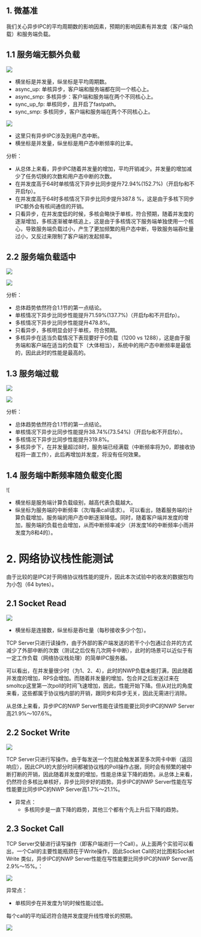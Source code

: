 ## 1. 微基准

我们关心异步IPC的平均周期数的影响因素，预期的影响因素有并发度（客户端负载）和服务端负载。

## 1.1 服务端无额外负载

![](../images/async_ipc_fpga_0.png)
- 横坐标是并发量，纵坐标是平均周期数。
- async_up: 单核异步，客户端和服务端都在同一个核心上。
- async_smp: 多核异步：客户端和服务端在两个不同核心上。
- sync_up_fp: 单核同步，且开启了fastpath。
- sync_smp: 多核同步，客户端和服务端在两个不同核心上。

![](../images/uintr_fpga0.png)
- 这里只有异步IPC涉及到用户态中断。
- 横坐标是并发量，纵坐标是用户态中断频率的比率。

分析：
- 从总体上来看，异步IPC随着并发量的增加，平均开销减少。并发量的增加减少了任务切换的次数和用户态中断的次数。
- 在并发度高于64时单核情况下异步比同步提升72.94%(152.7%)（开启fp和不开启fp）。
- 在并发度高于64时多核情况下异步比同步提升387.8 %，这是由于多核下同步IPC额外会有核间通信的开销。
- 只看异步，在并发度低的时候，多核会略快于单核，符合预期，随着并发度的逐渐增加，多核逐渐被单核追上，这是由于多核情况下服务端单独使用一个核心，导致服务端负载过小，产生了更加频繁的用户态中断，导致服务端吞吐量过小，又反过来限制了客户端的发起频率。

## 2.2 服务端负载适中

![](../images/async_ipc_fpga1.png)

![](../images/uintr_fpga1.png)

分析：
- 总体趋势依然符合1.1节的第一点结论。
- 单核情况下异步比同步性能提升71.59%(137.7%)（开启fp和不开启fp）。
- 多核情况下异步比同步性能提升478.8%。
- 只看异步，多核明显会好于单核，符合预期。
- 多核异步在适当负载情况下表现要好于0负载（1200 vs 1288），这是由于服务端和客户端在适当的负载下（大体相当），系统中的用户态中断频率是最低的，因此此时的性能是最高的。

## 1.3 服务端过载

![](../images/async_ipc_fpga2.png)

![](../images/uintr_fpga2.png)

分析：
- 总体趋势依然符合1.1节的第一点结论。
- 单核情况下异步比同步性能提升38.74%(73.54%)（开启fp和不开启fp）。
- 多核情况下异步比同步性能提升319.8%。
- 多核异步下，在并发量超过8时，服务端已经满载（中断频率将为0，即接收协程将一直工作），此后再增加并发度，将没有任何效果。

## 1.4 服务端中断频率随负载变化图

![[](../images/workload_uintr_freq.png)
- 横坐标是服务端计算负载级别，越高代表负载越大。
- 纵坐标为服务端的中断频率（次/每条call请求）。
可以看出，随着服务端的计算负载增加，服务端的用户态中断逐渐降低。同时，随着客户端并发度的增加，服务端的负载也会增加，从而中断频率减少（并发度16的中断频率小雨并发度为8和4的）。

# 2. 网络协议栈性能测试

由于比较的是IPC对于网络协议栈性能的提升，因此本次试验中的收发的数据包均为小包（64 bytes）。
## 2.1 Socket Read

![](../images/fpga_socket_read.png)

- 横坐标是连接数，纵坐标是吞吐量（每秒接收多少个包）。

TCP Server只进行读操作，由于外部的客户端发送的若干个小包通过合并的方式减少了外部中断的次数（测试之后仅有几次网卡中断），此时的场景可以近似于有一定工作负载（网络协议栈处理）的简单IPC服务器。

可以看出，在并发量很少时（为1、2、4），此时的NWP负载未能打满，因此随着并发度的增加，RPS会增加。而随着并发量的增加，包合并之后发送过来在smoltcp这里第一次poll的时间飞速增加，因此，性能开始下降。但从对比的角度来看，这些都属于协议栈内部的开销，跟同步和异步无关，因此无需进行消除。

从总体上来看，异步IPC的NWP Server性能在读性能要比同步IPC的NWP Server高21.9%～107.6%。

## 2.2 Socket Write

![](../images/fpga_socket_write.png)


TCP Server只进行写操作。由于每发送一个包就会触发甚至多次网卡中断（返回响应），因此CPU的大部分时间都被协议栈的Poll操作占据，同时会有频繁的被中断打断的开销，因此随着并发度的增加，性能总体呈下降的趋势。从总体上来看，仍然符合多核比单核好，异步比同步好的趋势。异步IPC的NWP Server性能在写性能要比同步IPC的NWP Server高1.7%～21.1%。
- 异常点：
	- 多核同步是一直下降的趋势，其他三个都有个先上升后下降的趋势。

## 2.3 Socket Call


TCP Server交替进行读写操作（即客户端进行一个Call）。从上面两个实验可以看出，一个Call的主要性能瓶颈在于Write操作，因此Socket Call的对比图和Socket Write 类似，异步IPC的NWP Server性能在写性能要比同步IPC的NWP Server高2.9%～15%。：

![](../images/fpga_socket_call_rps.png)

异常点：
- 单核同步在并发度为1的时候性能过低。

每个call的平均延迟符合随并发度提升线性增长的预期。

![](../images/fpga_socket_call_delay.png)
